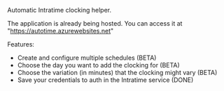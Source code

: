 Automatic Intratime clocking helper.

The application is already being hosted. You can access it at "https://autotime.azurewebsites.net"

Features:

- Create and configure multiple schedules (BETA)
- Choose the day you want to add the clocking for (BETA)
- Choose the variation (in minutes) that the clocking might vary (BETA)
- Save your credentials to auth in the Intratime service (DONE)
